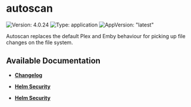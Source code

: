 # autoscan

![Version: 4.0.24](https://img.shields.io/badge/Version-4.0.24-informational?style=flat-square) ![Type: application](https://img.shields.io/badge/Type-application-informational?style=flat-square) ![AppVersion: "latest"](https://img.shields.io/badge/AppVersion-"latest"-informational?style=flat-square)

Autoscan replaces the default Plex and Emby behaviour for picking up file changes on the file system.

## Available Documentation

- [**Changelog**](CHANGELOG)

- [**Helm Security**](container-security)

- [**Helm Security**](helm-security)

